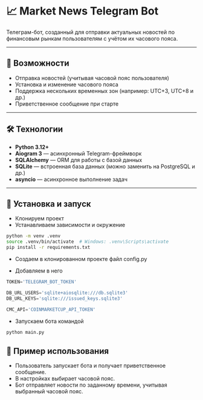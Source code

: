 # 📈 Market News Telegram Bot

Телеграм-бот, созданный для отправки актуальных новостей по финансовым рынкам пользователям с учётом их часового пояса.

---

## 🚀 Возможности

- Отправка новостей (учитывая часовой пояс пользователя)
- Установка и изменение часового пояса
- Поддержка нескольких временных зон (например: UTC+3, UTC+8 и др.)
- Приветственное сообщение при старте


---

## 🛠️ Технологии

- **Python 3.12+**
- **Aiogram 3** — асинхронный Telegram-фреймворк
- **SQLAlchemy** — ORM для работы с базой данных
- **SQLite** — встроенная база данных (можно заменить на PostgreSQL и др.)
- **asyncio** — асинхронное выполнение задач

---

## 📂 Установка и запуск

- Клонируем проект
- Устанавливаем зависимости и окружение
```bash
python -m venv .venv
source .venv/bin/activate  # Windows: .venv\Scripts\activate
pip install -r requirements.txt
```
- Создаем в клонированном проекте файл config.py

- Добавляем в него

```python
TOKEN='TELEGRAM_BOT_TOKEN'

DB_URL_USERS='sqlite+aiosqlite:///db.sqlite3'
DB_URL_KEYS='sqlite:///issued_keys.sqlite3'

CMC_API='COINMARKETCUP_API_TOKEN'
```
- Запускаем бота командой
```bash
python main.py
```

## 📅 Пример использования

- Пользователь запускает бота и получает приветственное сообщение.
- В настройках выбирает часовой пояс.
- Бот отправляет новости по заданному времени, учитывая выбранный часовой пояс.
